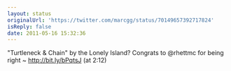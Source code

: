```yaml
---
layout: status
originalUrl: 'https://twitter.com/marcgg/status/70149657392717824'
isReply: false
date: 2011-05-16 15:32:36
---
```


"Turtleneck & Chain" by the Lonely Island? Congrats to @rhettmc for being right ~ http://bit.ly/bPqtsJ (at 2:12)
